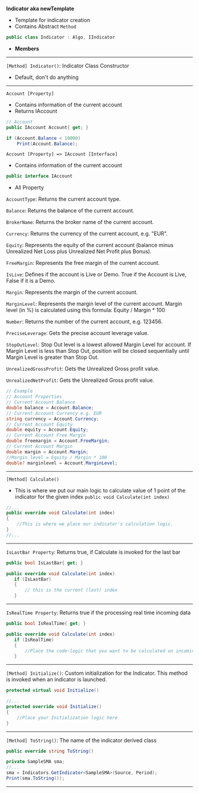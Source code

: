 **Indicator aka newTemplate**
* Template for indicator creation 
* Contains Abstract ```Method```
```cs
public class Indicator : Algo, IIndicator
```
* **Members**
---
```[Method] Indicator()```: Indicator Class Constructor
* Default, don't do anything
---
```Account [Property]```    
* Contains information of the current account
* Returns IAccount
```cs
// Account
public IAccount Account{ get; }

if (Account.Balance < 10000)
    Print(Account.Balance);
```
```Account [Property] => IAccount [Interface]```
* Contains information of the current account
```cs
public interface IAccount
```
* All Property

```AccountType```: Returns the current account type.

```Balance```: Returns the balance of the current account.

```BrokerName```: Returns the broker name of the current account.

```Currency```: Returns the currency of the current account, e.g. "EUR".

```Equity```: Represents the equity of the current account (balance minus Unrealized Net Loss plus Unrealized Net Profit plus Bonus).

```FreeMargin```: Represents the free margin of the current account.

```IsLive```: Defines if the account is Live or Demo. True if the Account is Live, False if it is a Demo.

```Margin```: Represents the margin of the current account.

```MarginLevel```: Represents the margin level of the current account. Margin level (in %) is calculated using this formula: 
Equity / Margin * 100

```Number```: Returns the number of the current account, e.g. 123456.

```PreciseLeverage```: Gets the precise account leverage value.

```StopOutLevel```: Stop Out level is a lowest allowed Margin Level for account. If Margin Level is less than Stop Out, position will be closed sequentially until Margin Level is greater than Stop Out.

```UnrealizedGrossProfit```: Gets the Unrealized Gross profit value.

```UnrealizedNetProfit```: Gets the Unrealized Gross profit value.	

```cs
// Example
// Account Properties
// Current Account Balance 
double balance = Account.Balance;   
// Current Account Currency e.g. EUR
string currency = Account.Currency; 
// Current Account Equity 
double equity = Account.Equity;     
// Current Account Free Margin   
double freemargin = Account.FreeMargin; 
// Current Account Margin
double margin = Account.Margin;
//Margin level = Equity / Margin * 100
double? marginlevel = Account.MarginLevel; 
```
---
```[Method] Calculate()```
* This is where we put our main logic to calculate value of 1 point of the indicator for the given index
```public void Calculate(int index)```
```cs
//...
public override void Calculate(int index)
{
    //This is where we place our indicator's calculation logic.
}
//...
```
---
```IsLastBar Property```: Returns true, if Calculate is invoked for the last bar
```cs
public bool IsLastBar{ get; }

public override void Calculate(int index)
   if (IsLastBar)
   {
       // this is the current (last) index
   }
```
---
```IsRealTime Property```: Returns true if the processing real time incoming data
```cs
public bool IsRealTime{ get; }

public override void Calculate(int index)
   if (IsRealTime)
   {
       //Place the code-logic that you want to be calculated on incoming live data
   }
```
---
```[Method] Initialize()```: Custom initialization for the Indicator. This method is invoked when an indicator is launched.
```cs
protected virtual void Initialize()

//...
protected override void Initialize()
{
    //Place your Initialization logic here
}
```
---
```[Method] ToString()```: The name of the indicator derived class
```cs
public override string ToString()

private SampleSMA sma;
//...
sma = Indicators.GetIndicator<SampleSMA>(Source, Period);
Print(sma.ToString());
```
---
